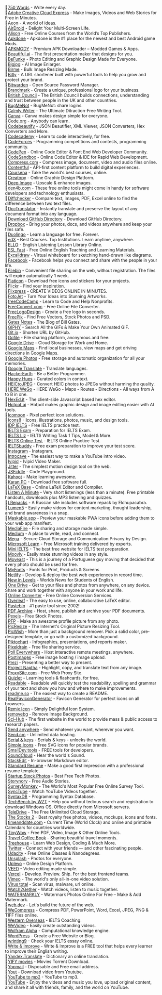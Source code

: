🚀[750 Words](https://750words.com) - Write every day.<br>
🚀[Adobe Creative Cloud Express](https://www.adobe.com/express/) - Make Images, Videos and Web Stories for Free in Minutes.<br>
🚀[Aeon](https://aeon.co) - A world of ideas.<br>
🚀[AirDroid](https://www.airdroid.com/) - Delight Your Multi-Screen Life.<br>
🚀[Alison](https://alison.com) - Free Online Courses from the World’s Top Publishers.<br>
🚀[Apkdone](https://apkdone.com) - Apkdone is the #1 place for the newest and best Android game Mods.<br>
🚀[APKMODY](https://apkmody.io) - Premium APK Downloader – Modded Games & Apps.<br>
🚀[Beautiful.ai](https://www.beautiful.ai/) - The first presentation maker that designs for you.<br>
🚀[BeFunky](https://www.befunky.com/) - Photo Editing and Graphic Design Made for Everyone.<br>
🚀[Bigjpg](https://bigjpg.com/) - AI Image Enlarger.<br>
🚀[Birme](https://www.birme.net/) - Bulk Image Resizing Made.<br>
🚀[Bitly](https://bitly.com/) - A URL shortener built with powerful tools to help you grow and protect your brand.<br>
🚀[Bitwarden](https://bitwarden.com) - Open Source Password Manager.<br>
🚀[Brandmark](https://brandmark.io/) - Create a unique, professional logo for your business.<br>
🚀[British Council](https://www.britishcouncil.org) - The British Council builds connections, understanding and trust between people in the UK and other countries.<br>
🚀[BugMeNot](http://bugmenot.com) - BugMeNot: share logins.<br>
🚀[Calmly Writer](https://www.calmlywriter.com) - The Ultimate Ditraction-Free Writing Tool.<br>
🚀[Canva](https://www.canva.com) - Canva makes design simple for everyone.<br>
🚀[Code.org](https://code.org) - Anybody can learn.<br>
🚀[Codebeautify](https://codebeautify.org) - JSON Beautifier, XML Viewer, JSON Converters, Hex Converters and More.<br>
🚀[Codecademy](https://www.codecademy.com) - Learn to code interactively, for free.<br>
🚀[CodeForces](http://codeforces.com) - Programming competitions and contests, programming community.<br>
🚀[CodePen](https://codepen.io) - Online Code Editor & Font End Web Developer Community.<br>
🚀[CodeSandbox](https://codesandbox.io) - Online Code Editor & IDE for Rapid Web Development.<br>
🚀[Compress.com](https://www.compresss.com) - Compress image, document, video and audio files online.<br>
🚀[Contentful](https://www.contentful.com) - API-first content platform to build digital experiences.<br>
🚀[Coursena](https://www.coursera.org) - Take the world's best courses, online.<br>
🚀[Creatopy](https://www.creatopy.com) - Online Graphic Design Platform.<br>
🚀[Deep Image](https://deep-image.ai/) - Upscale & enhance images.<br>
🚀[den4b.com](http://www.den4b.com/tools) - These free online tools might come in handy for software developers and technology enthusiasts.<br>
🚀[Diffchecker](https://www.diffchecker.com/) - Compare text, images, PDF, Excel online to find the difference between two text files.<br>
🚀[DocTranslator](https://www.onlinedoctranslator.com/en/) - Instantly translate and preserve the layout of any document format into any language.<br>
🚀[Download GitHub Directory](https://download-directory.github.io/) - Download GitHub Directory.<br>
🚀[Dropbox](https://www.dropbox.com) - Bring your photos, docs, and videos anywhere and keep your files safe.<br>
🚀[Duolingo](https://www.duolingo.com) - Learn a language for free. Forever.<br>
🚀[edX](https://www.edx.org) - Best Courses. Top Institutions. Learn anytime, anywhere.<br>
🚀[ELLO](https://elllo.org) - English Listening Lesson Library Online.<br>
🚀[ESL Fast](https://www.eslfast.com) - Free Online English Teaching and Learning Materials.<br>
🚀[Excalidraw](https://excalidraw.com/) - Virtual whiteboard for sketching hand-drawn like diagrams.<br>
🚀[Facebook](https://www.facebook.com) - Facebook helps you connect and share with the people in your life.<br>
🚀[Filebin](https://filebin.net) - Convenient file sharing on the web, without registration. The files will expire automatically 1 week.<br>
🚀[Flaticon](https://www.flaticon.com) - Download free icons and stickers for your projects.<br>
🚀[Flickr](https://www.flickr.com) - Find your inspiration.<br>
🚀[Flixpress](https://flixpress.com) - CREATE VIDEOS ONLINE IN MINUTES.<br>
🚀[FotoJet](https://www.fotojet.com) - Turn Your Ideas into Stunning Artworks.<br>
🚀[freeCodeCamp](https://www.freecodecamp.org/) - Learn to Code and Help Nonprofits.<br>
🚀[FreeConvert.com](https://www.freeconvert.com) - Free Online File Converter.<br>
🚀[FreeLogoDesign](https://www.freelogodesign.org) - Create a free logo in seconds.<br>
🚀[FreePik](https://www.freepik.com) - Find Free Vectors, Stock Photos and PSD.<br>
🚀[Gates Notes](https://www.gatesnotes.com) - The Blog of Bill Gates.<br>
🚀[GIPHY](https://giphy.com) - Search All the GIFs & Make Your Own Animated GIF.<br>
🚀[Git.io](https://git.io) - Shorten URL by GitHub.<br>
🚀[Gofile](https://gofile.io) - File sharing platform, anonymous and free.<br>
🚀[Google Drive](https://www.google.com/drive/) - Cloud Storage for Work and Home.<br>
🚀[Google Maps](https://www.google.com/maps/@?dg=dbrw&newdg=1) - Find local businesses, view maps and get driving directions in Google Maps.<br>
🚀[Google Photos](https://www.google.com/photos/about/) - Free storage and automatic organization for all your memories.<br>
🚀[Google Translate](https://translate.google.com) - Translate languages.<br>
🚀[HackerEarth](https://www.hackerearth.com) - Be a Better Programmer.<br>
🚀[Happy Hues](https://www.happyhues.co) - Curated colors in context.<br>
🚀[HEICtoJPEG](https://heictojpg.com) - Convert HEIC photos to JPEGs without harming the quality.<br>
🚀[HERE WeGo](https://wego.here.com) - HERE WeGo - Maps - Routes - Directions - All ways from A to B in one.<br>
🚀[HexEd.it](https://hexed.it) - The client-side Javascript based hex editor.<br>
🚀[Hotpot.ai](https://hotpot.ai/) - Hotpot makes graphic design and image editing easier with AI tools.<br>
🚀[Icomoon](https://icomoon.io) - Pixel perfect icon solutions.<br>
🚀[Icons8](https://icons8.com) - Icons, illustrations, photos, music, and design tools.<br>
🚀[IDP IELTS](https://ielts.idp.com/uae/prepare/ielts-test-preparation-material/free) - Free IELTS practice test.<br>
🚀[IELTS Exam](https://www.english-exam.org/IELTS/) - Preparation for IELTS Exam.<br>
🚀[IELTS Liz](https://ieltsliz.com) - IELTS Writing Task 1 Tips, Model & More.<br>
🚀[IELTS Online Test](https://ieltsonlinetests.com) - IELTS Online Practice Test.<br>
🚀[IELTSbuddy](https://www.ieltsbuddy.com) - Free exam preparation to improve your test score.<br>
🚀[Instagram](https://www.instagram.com) - Instagram.<br>
🚀[Introcave](https://intromaker.com/) - The easiest way to make a YouTube intro video.<br>
🚀[Ivipid](https://ivipid.com) - Ivipid Video Maker.<br>
🚀[Jitter](https://jitter.video/) - The simplest motion design tool on the web.<br>
🚀[JSFiddle](https://jsfiddle.net) - Code Playground.<br>
🚀[Kahoot](https://kahoot.com) - Make learning awesome.<br>
🚀[Karan PC](https://karanpc.com) - Download free software full.<br>
🚀[LaTeX Base](https://latexbase.com) - Online LaTeX Editor and Compiler.<br>
🚀[Listen A Minute](https://listenaminute.com) - Very short listenings (less than a minute). Free printable handouts, downloads plus MP3 listening and quizzes.<br>
🚀[LRepacks](https://lrepacks.net) - A Russian site includes software repack by Elchupacabra.<br>
🚀[Lumen5](https://lumen5.com/) - Easily make videos for content marketing, thought leadership, and brand awareness in a snap.<br>
🚀[Maskable.app](https://maskable.app) - Preview your maskable PWA icons before adding them to your web app manifest.<br>
🚀[MediaFire](https://www.mediafire.com) - File sharing and storage made simple.<br>
🚀[Medium](https://medium.com) - A place to write, read, and connect.<br>
🚀[Mega](https://mega.io) - Secure Cloud Storage and Communication Privacy by Design.<br>
🚀[Microsoft Learn](https://docs.microsoft.com/en-us/learn/) - Free Microsoft training delivered by experts.<br>
🚀[Mini IELTS](https://mini-ielts.com/) - The best free website for IELTS test preparation.<br>
🚀[Moovly](https://www.moovly.com) - Easily make stunning videos in any style.<br>
🚀[Moveast](https://moveast.me) - This is a journey of a Portuguese guy moving that decided that every photo should be used for free.<br>
🚀[MyFonts](https://www.myfonts.com/) - Fonts for Print, Products & Screens.<br>
🚀[Netlify](https://www.netlify.com/) - Develop & deploy the best web experiences in record time.<br>
🚀[New in Levels](https://www.newsinlevels.com) - Worlds News for Students of English.<br>
🚀[One Drive](https://onedrive.live.com) - Get to your files and photos from anywhere, on any device. Share and work together with anyone in your work and life.<br>
🚀[Online Converter](https://www.onlineconverter.com) - Free Online Conversion Services.<br>
🚀[Overleaf](https://www.overleaf.com) - The easy to use, online, collaborative LaTeX editor.<br>
🚀[Pastebin](https://pastebin.com/) - #1 paste tool since 2002!<br>
🚀[PDF Archive](https://www.pdf-archive.com) - Host, share, publish and archive your PDF documents.<br>
🚀[Pexels](https://www.pexels.com) - Free Stock Photos.<br>
🚀[PFP](https://pfpmaker.com/) - Make an awesome profile picture from any photo.<br>
🚀[PicResize](https://picresize.com/) - The Internet's Original Picture Resizing Tool.<br>
🚀[PicWish](https://picwish.com/) - More than just a background remover. Pick a solid color, pre-designed template, or go with a customized background.<br>
🚀[Piktochart](https://piktochart.com) - Infographics, presentations, and reports maker.<br>
🚀[Pixeldrain](https://pixeldrain.com) - Free file sharing service.<br>
🚀[Poll Everywhere](https://www.polleverywhere.com) - Host interactive remote meetings, anywhere.<br>
🚀[Postimages](https://postimages.org) - Free image hosting / image upload.<br>
🚀[Prezi](https://prezi.com) - Presenting a better way to present.<br>
🚀[Project Naptha](https://projectnaptha.com) - Highlight, copy, and translate text from any image.<br>
🚀[ProxySite.com](https://www.proxysite.com) - Free Web Proxy Site.<br>
🚀[Quizlet](https://quizlet.com) - Learning tools & flashcards, for free.<br>
🚀[Readable](https://readable.com) - Readable will quickly test the readability, spelling and grammar of your text and show you how and where to make improvements.<br>
🚀[readme.so](https://readme.so) - The easiest way to create a README.<br>
🚀[RealFaviconGenerator](https://realfavicongenerator.net/) - Favicon Generator for perfect icons on all browsers.<br>
🚀[Remix Icon](https://remixicon.com) - Simply Delightful Icon System.<br>
🚀[removebg](https://www.remove.bg) - Remove Image Background.<br>
🚀[Sci-Hub](https://sci-hub.hkvisa.net/) - The first website in the world to provide mass & public access to research papers.<br>
🚀[Send anywhere](https://send-anywhere.com) - Send whatever you want, wherever you want.<br>
🚀[Send.cm](https://send.cm) - Unlimited data hosting.<br>
🚀[Serial & keys](https://www.serials.ws) - Serials & keys - unlocks the world.<br>
🚀[Simple Icons](https://simpleicons.org) - Free SVG icons for popular brands.<br>
🚀[SmallDev.tools](https://smalldev.tools/) - FREE tools for developers.<br>
🚀[SoundCloud](https://soundcloud.com) - Hear the world's Sound.<br>
🚀[StackEdit](https://stackedit.io) - In-browser Markdown editor.<br>
🚀[Standard Resume](https://standardresume.co) - Make a good first impression with a professional resume template.<br>
🚀[Startup Stock Photos](https://startupstockphotos.com) - Best Free Tech Photos.<br>
🚀[Storynory](https://www.storynory.com) - Free Audio Stories.<br>
🚀[SurveyMonkey](https://www.surveymonkey.com) - The World's Most Popular Free Online Survey Tool.<br>
🚀[SyncTube](https://sync-tube.de/) - Watch YouTube Videos together.<br>
🚀[SyntaxDB](https://syntaxdb.com) - Programming Syntax Database.<br>
🚀[TechBench by WZT](https://tb.rg-adguard.net/public.php) - Help you without tedious search and registration to download Windows OS, Office directly from Microsoft servers.<br>
🚀[TeleDrive](https://teledriveapp.com/) - The Free Unlimited Cloud Storage.<br>
🚀[The Stocks 2](http://thestocks.im) - Best royalty free photos, videos, mockups, icons and fonts.<br>
🚀[timeanddate.com](https://www.timeanddate.com) - Current Time (World Clock) and online and printable Calendars for countries worldwide.<br>
🚀[TinyWow](https://tinywow.com/) - Free PDF, Video, Image & Other Online Tools.<br>
🚀[Travel Coffee Book](https://travelcoffeebook.com) - Sharing beautiful travel moments.<br>
🚀[Treehouse](https://teamtreehouse.com) - Learn Web Design, Coding & Much More.<br>
🚀[Twitter](https://twitter.com) - Connect with your friends — and other fascinating people.<br>
🚀[Udacity](https://www.udacity.com) - Free Online Classes & Nanodegrees.<br>
🚀[Unsplash](https://unsplash.com) - Photos for everyone.<br>
🚀[Uplevo](https://www.uplevo.com/get-started) - Online Design Platform.<br>
🚀[VEED](https://www.veed.io) - Video editing made simple.<br>
🚀[Vercel](https://vercel.com/) - Develop. Preview. Ship. For the best frontend teams.<br>
🚀[Vimeo](https://vimeo.com/) - The world's only all-in-one video solution.<br>
🚀[Virus total](https://www.virustotal.com/gui/) - Scan virus, malware, url online.<br>
🚀[Watch2Gether](https://w2g.tv/) - Watch videos, listen to music together.<br>
🚀[WATERMARKLY](https://watermarkly.com/) - Watermark Photos Online For Free – Make & Add Watermark.<br>
🚀[web.dev](https://web.dev) - Let's build the future of the web.<br>
🚀[WeCompress](https://www.wecompress.com/en) - Compress PDF, PowerPoint, Word, Excel, JPEG, PNG & TIFF files online.<br>
🚀[Western Overseas](https://western-overseas.com) - IELTS Coaching.<br>
🚀[WeVideo](https://www.wevideo.com) - Easily create outstanding videos.<br>
🚀[Wolfram Alpha](https://www.wolframalpha.com) - Computational knowledge engine.<br>
🚀[WordPress](https://wordpress.com) - Create a Free Website or Blog.<br>
🚀[wrinting9](https://writing9.com) - Check your IELTS essay online.<br>
🚀[Write & Improve](https://writeandimprove.com/) - Write & Improve is a FREE tool that helps every learner to improve their English writing.<br>
🚀[Yandex.Translate](https://translate.yandex.com/) - Dictionary an online translation.<br>
🚀[YIFY movies](https://yts.mx) - Movies Torrent Download.<br>
🚀[Yopmail](https://yopmail.com/en/) - Disposable and Free email address.<br>
🚀[Yout](https://yout.com) - Download video from Youtube.<br>
🚀[YouTube to mp3](https://ytmp3.cc) - YouTube to mp3.<br>
🚀[YouTube](https://www.youtube.com) - Enjoy the videos and music you love, upload original content, and share it all with friends, family, and the world on YouTube.<br>